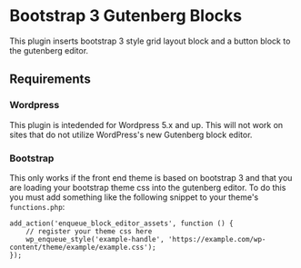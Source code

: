 # Bootstrap 3 Gutenberg Blocks
This plugin inserts bootstrap 3 style grid layout block and a button block to the gutenberg editor.

## Requirements
### Wordpress
This plugin is intedended for Wordpress 5.x and up. This will not work on sites that do not utilize WordPress's new Gutenberg block editor.

### Bootstrap
This only works if the front end theme is based on bootstrap 3 and that you are loading your bootstrap theme css into the gutenberg editor. To do this you must add something like the following snippet to your theme's `functions.php`:

```
add_action('enqueue_block_editor_assets', function () {
    // register your theme css here
    wp_enqueue_style('example-handle', 'https://example.com/wp-content/theme/example/example.css');
});
```
